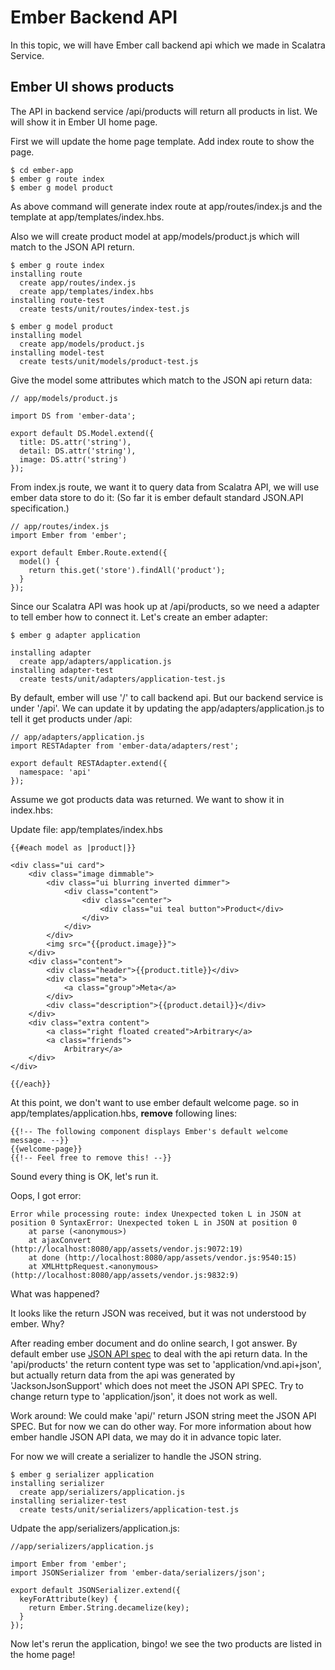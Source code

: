 # Ember Backend API #

In this topic, we will have Ember call backend api which we made in Scalatra Service.

## Ember UI shows products ##

The API in backend service /api/products will return all products in list. We will show it in Ember UI home page.

First we will update the home page template. Add index route to show the page.
```aidl
$ cd ember-app
$ ember g route index
$ ember g model product
```

As above command will generate index route at app/routes/index.js and the template at app/templates/index.hbs.

Also we will create product model at app/models/product.js which will match to the JSON API return.

```aidl
$ ember g route index
installing route
  create app/routes/index.js
  create app/templates/index.hbs
installing route-test
  create tests/unit/routes/index-test.js
  
$ ember g model product
installing model
  create app/models/product.js
installing model-test
  create tests/unit/models/product-test.js
  ```

Give the model some attributes which match to the JSON api return data:
```aidl
// app/models/product.js

import DS from 'ember-data';

export default DS.Model.extend({
  title: DS.attr('string'),
  detail: DS.attr('string'),
  image: DS.attr('string')
});

```

From index.js route, we want it to query data from Scalatra API, we will use ember data store to do it: (So far it is ember default standard JSON.API specification.)
```aidl
// app/routes/index.js
import Ember from 'ember';

export default Ember.Route.extend({
  model() {
    return this.get('store').findAll('product');
  }
});

```

Since our Scalatra API was hook up at /api/products, so we need a adapter to tell ember how to connect it. Let's create an ember adapter:
```aidl
$ ember g adapter application

installing adapter
  create app/adapters/application.js
installing adapter-test
  create tests/unit/adapters/application-test.js
```

By default, ember will use '/' to call backend api. But our backend service is under '/api'. 
We can update it by updating the app/adapters/application.js to tell it get products under /api:
```aidl
// app/adapters/application.js
import RESTAdapter from 'ember-data/adapters/rest';

export default RESTAdapter.extend({
  namespace: 'api'
});
```

Assume we got products data was returned. We want to show it in index.hbs:

Update file: app/templates/index.hbs
```aidl
{{#each model as |product|}}

<div class="ui card">
    <div class="image dimmable">
        <div class="ui blurring inverted dimmer">
            <div class="content">
                <div class="center">
                    <div class="ui teal button">Product</div>
                </div>
            </div>
        </div>
        <img src="{{product.image}}">
    </div>
    <div class="content">
        <div class="header">{{product.title}}</div>
        <div class="meta">
            <a class="group">Meta</a>
        </div>
        <div class="description">{{product.detail}}</div>
    </div>
    <div class="extra content">
        <a class="right floated created">Arbitrary</a>
        <a class="friends">
            Arbitrary</a>
    </div>
</div>

{{/each}}
```

At this point, we don't want to use ember default welcome page. so in app/templates/application.hbs, **remove** following lines:
```aidl
{{!-- The following component displays Ember's default welcome message. --}}
{{welcome-page}}
{{!-- Feel free to remove this! --}}

```

Sound every thing is OK, let's run it.

Oops, I got error:
```aidl
Error while processing route: index Unexpected token L in JSON at position 0 SyntaxError: Unexpected token L in JSON at position 0
    at parse (<anonymous>)
    at ajaxConvert (http://localhost:8080/app/assets/vendor.js:9072:19)
    at done (http://localhost:8080/app/assets/vendor.js:9540:15)
    at XMLHttpRequest.<anonymous> (http://localhost:8080/app/assets/vendor.js:9832:9)
```

What was happened? 

It looks like the return JSON was received, but it was not understood by ember. Why?

After reading ember document and do online search, I got answer. By default ember use [JSON API spec](http://jsonapi.org/format/) to deal with the api return data. 
In the 'api/products' the return content type was set to 'application/vnd.api+json', 
but actually return data from the api was generated by 'JacksonJsonSupport' which does not meet the JSON API SPEC. Try to change return type to 'application/json', it does not work as well.

Work around: We could make 'api/' return JSON string meet the JSON API SPEC. But for now we can do other way. 
For more information about how ember handle JSON API data, we may do it in advance topic later. 

For now we will create a serializer to handle the JSON string. 
```aidl
$ ember g serializer application
installing serializer
  create app/serializers/application.js
installing serializer-test
  create tests/unit/serializers/application-test.js
```

Udpate the app/serializers/application.js:
```aidl
//app/serializers/application.js

import Ember from 'ember';
import JSONSerializer from 'ember-data/serializers/json';

export default JSONSerializer.extend({
  keyForAttribute(key) {
    return Ember.String.decamelize(key);
  }
});

```

Now let's rerun the application, bingo! we see the two products are listed in the home page!